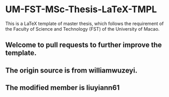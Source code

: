 # UM-FST-MSc-Thesis-LaTeX-TMPL
This is a LaTeX template of master thesis, which follows the requirement of the Faculty of Science and Technology (FST) of the University of Macao.
## Welcome to pull requests to further improve the template.
## The origin source is from williamwuzeyi.
## The modified member is liuyiann61
